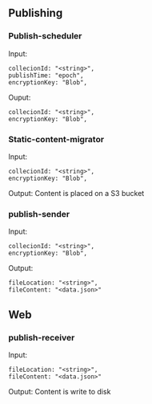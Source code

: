## Publishing

### Publish-scheduler
Input:
```
collecionId: "<string>",
publishTime: "epoch",
encryptionKey: "Blob",
```
Ouput:
```
collecionId: "<string>",
encryptionKey: "Blob",
```
### Static-content-migrator
Input:
```
collecionId: "<string>",
encryptionKey: "Blob",
```
Output:
Content is placed on a S3 bucket

### publish-sender
Input:
```
collecionId: "<string>",
encryptionKey: "Blob",
```
Output:
```
fileLocation: "<string>",
fileContent: "<data.json>"
```
## Web

### publish-receiver
Input:
```
fileLocation: "<string>",
fileContent: "<data.json>"
```
Output:
Content is write to disk
